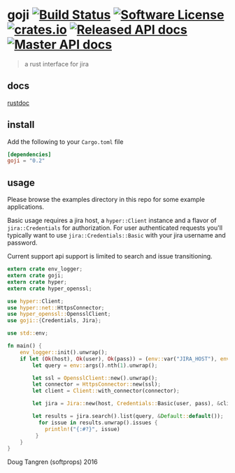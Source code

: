 # goji [![Build Status](https://travis-ci.org/softprops/goji.svg?branch=master)](https://travis-ci.org/softprops/goji) [![Software License](https://img.shields.io/badge/license-MIT-brightgreen.svg)](LICENSE) [![crates.io](http://meritbadge.herokuapp.com/goji)](https://crates.io/crates/goji) [![Released API docs](https://docs.rs/goji/badge.svg)](http://docs.rs/goji) [![Master API docs](https://img.shields.io/badge/docs-master-green.svg)](https://softprops.github.io/goji)

> a rust interface for jira

## docs

[rustdoc](https://softprops.github.io/goji)

## install

Add the following to your `Cargo.toml` file

```toml
[dependencies]
goji = "0.2"
```

## usage

Please browse the examples directory in this repo for some example applications.

Basic usage requires a jira host, a `hyper::Client` instance and a flavor of `jira::Credentials` for authorization. For user authenticated requests you'll typically want to use `jira::Credentials::Basic` with your jira username and password.

Current support api support is limited to search and issue transitioning.

```rust
extern crate env_logger;
extern crate goji;
extern crate hyper;
extern crate hyper_openssl;

use hyper::Client;
use hyper::net::HttpsConnector;
use hyper_openssl::OpensslClient;
use goji::{Credentials, Jira};

use std::env;

fn main() {
    env_logger::init().unwrap();
    if let (Ok(host), Ok(user), Ok(pass)) = (env::var("JIRA_HOST"), env::var("JIRA_USER"), env::var("JIRA_PASS")) {
        let query = env::args().nth(1).unwrap();

        let ssl = OpensslClient::new().unwrap();
        let connector = HttpsConnector::new(ssl);
        let client = Client::with_connector(connector);

        let jira = Jira::new(host, Credentials::Basic(user, pass), &client);

        let results = jira.search().list(query, &Default::default());
          for issue in results.unwrap().issues {
            println!("{:#?}", issue)
         }
    }
}
```

Doug Tangren (softprops) 2016
